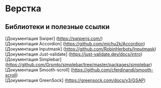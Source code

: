 # Верстка
## Библиотеки и полезные ссылки
[Документация Swiper] (https://swiperjs.com/) <br>
[Документация Accordion] (https://github.com/michu2k/Accordion) <br>
[Документация Inputmask] (https://github.com/RobinHerbots/Inputmask) <br>
[Документация Just-validate] (https://just-validate.dev/docs/intro) <br>
[Документация Simplebar] (https://github.com/Grsmto/simplebar/tree/master/packages/simplebar) <br>
[Документация Smooth-scroll] (https://github.com/cferdinandi/smooth-scroll) <br>
[Документация GreenSock] (https://greensock.com/docs/v3/GSAP)

